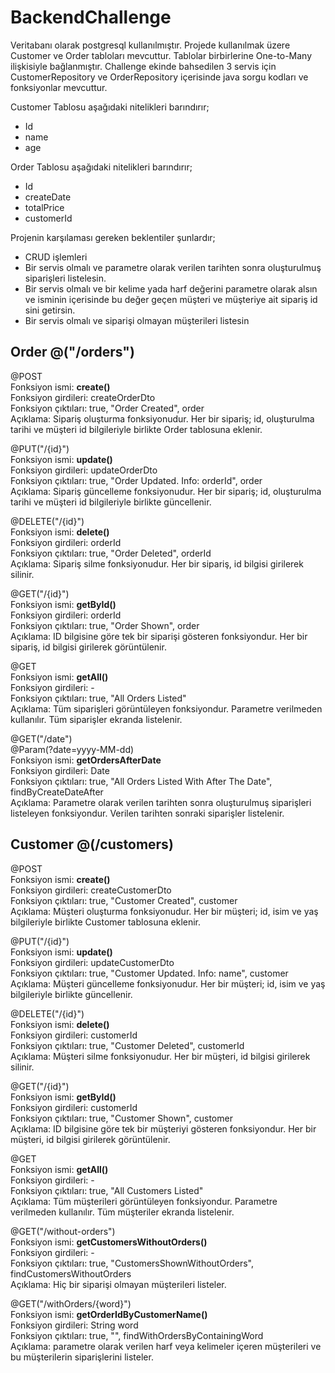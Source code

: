 # BackendChallenge

Veritabanı olarak postgresql kullanılmıştır. Projede kullanılmak üzere Customer ve Order tabloları mevcuttur. Tablolar birbirlerine One-to-Many ilişkisiyle bağlanmıştır. Challenge ekinde bahsedilen 3 servis
için CustomerRepository ve OrderRepository içerisinde java sorgu kodları ve fonksiyonlar mevcuttur.


Customer Tablosu aşağıdaki nitelikleri barındırır;
- Id
- name
- age


Order Tablosu aşağıdaki nitelikleri barındırır;
- Id
- createDate
- totalPrice
- customerId

Projenin karşılaması gereken beklentiler şunlardır;
-  CRUD işlemleri
-  Bir servis olmalı ve parametre olarak verilen tarihten sonra oluşturulmuş siparişleri
 listelesin.
-  Bir servis olmalı ve bir kelime yada harf değerini parametre olarak alsın ve isminin
içerisinde bu değer geçen müşteri ve müşteriye ait sipariş id sini getirsin.
-  Bir servis olmalı ve siparişi olmayan müşterileri listesin

## Order @("/orders")
 
 @POST  
 Fonksiyon ismi: **create()**  
 Fonksiyon girdileri: createOrderDto  
 Fonksiyon çıktıları: true, "Order Created", order  
 Açıklama: Sipariş oluşturma fonksiyonudur. Her bir sipariş; id, oluşturulma tarihi ve müşteri id bilgileriyle birlikte Order tablosuna eklenir.  
   
 @PUT("/{id}")  
 Fonksiyon ismi: **update()**  
 Fonksiyon girdileri: updateOrderDto  
 Fonksiyon çıktıları: true, "Order Updated. Info: orderId", order   
 Açıklama: Sipariş güncelleme fonksiyonudur. Her bir sipariş; id, oluşturulma tarihi ve müşteri id bilgileriyle birlikte güncellenir.  
   
 @DELETE("/{id}")  
 Fonksiyon ismi: **delete()**  
 Fonksiyon girdileri: orderId  
 Fonksiyon çıktıları: true, "Order Deleted", orderId  
 Açıklama: Sipariş silme fonksiyonudur. Her bir sipariş, id bilgisi girilerek silinir.  
  
 @GET("/{id}")  
 Fonksiyon ismi: **getById()**  
 Fonksiyon girdileri: orderId  
 Fonksiyon çıktıları: true, "Order Shown", order  
 Açıklama: ID bilgisine göre tek bir siparişi gösteren fonksiyondur. Her bir sipariş, id bilgisi girilerek görüntülenir.  
  
 @GET  
 Fonksiyon ismi: **getAll()**  
 Fonksiyon girdileri:  -  
 Fonksiyon çıktıları: true, "All Orders Listed"  
 Açıklama: Tüm siparişleri görüntüleyen fonksiyondur. Parametre verilmeden kullanılır. Tüm siparişler ekranda listelenir.  
   
 @GET("/date")  
 @Param(?date=yyyy-MM-dd)  
 Fonksiyon ismi: **getOrdersAfterDate**  
 Fonksiyon girdileri: Date  
 Fonksiyon çıktıları: true, "All Orders Listed With After The Date", findByCreateDateAfter  
 Açıklama: Parametre olarak verilen tarihten sonra oluşturulmuş siparişleri listeleyen fonksiyondur. Verilen tarihten sonraki siparişler listelenir.
 
 ## Customer @(/customers)
 
 @POST  
 Fonksiyon ismi: **create()**  
 Fonksiyon girdileri: createCustomerDto  
 Fonksiyon çıktıları: true, "Customer Created", customer  
 Açıklama: Müşteri oluşturma fonksiyonudur. Her bir müşteri; id, isim ve yaş bilgileriyle birlikte Customer tablosuna eklenir.  
   
 @PUT("/{id}")  
 Fonksiyon ismi: **update()**  
 Fonksiyon girdileri: updateCustomerDto  
 Fonksiyon çıktıları: true, "Customer Updated. Info: name", customer   
 Açıklama: Müşteri güncelleme fonksiyonudur. Her bir müşteri; id, isim ve yaş bilgileriyle birlikte güncellenir.  
   
 @DELETE("/{id}")  
 Fonksiyon ismi: **delete()**  
 Fonksiyon girdileri: customerId  
 Fonksiyon çıktıları: true, "Customer Deleted", customerId  
 Açıklama: Müşteri silme fonksiyonudur. Her bir müşteri, id bilgisi girilerek silinir.  
  
 @GET("/{id}")  
 Fonksiyon ismi: **getById()**  
 Fonksiyon girdileri: customerId  
 Fonksiyon çıktıları: true, "Customer Shown", customer  
 Açıklama: ID bilgisine göre tek bir müşteriyi gösteren fonksiyondur. Her bir müşteri, id bilgisi girilerek görüntülenir.  
  
 @GET  
 Fonksiyon ismi: **getAll()**  
 Fonksiyon girdileri:  -  
 Fonksiyon çıktıları: true, "All Customers Listed"  
 Açıklama: Tüm müşterileri görüntüleyen fonksiyondur. Parametre verilmeden kullanılır. Tüm müşteriler ekranda listelenir.  
   
 @GET("/without-orders")  
 Fonksiyon ismi: **getCustomersWithoutOrders()**  
 Fonksiyon girdileri: -  
 Fonksiyon çıktıları: true, "CustomersShownWithoutOrders", findCustomersWithoutOrders  
 Açıklama: Hiç bir siparişi olmayan müşterileri listeler.  
   
 @GET("/withOrders/{word}")  
 Fonksiyon ismi: **getOrderIdByCustomerName()**  
 Fonksiyon girdileri: String word  
 Fonksiyon çıktıları: true, "", findWithOrdersByContainingWord  
 Açıklama: parametre olarak verilen harf veya kelimeler içeren müşterileri ve bu müşterilerin siparişlerini listeler. 
